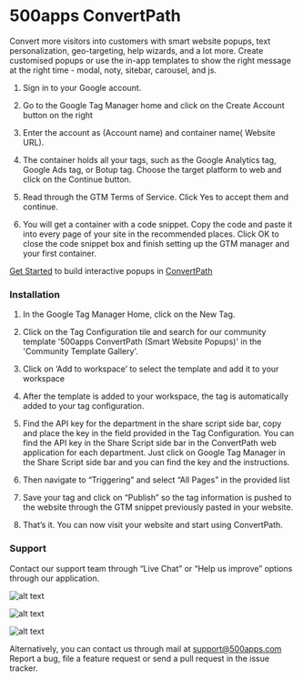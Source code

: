 # 500apps ConvertPath
Convert more visitors into customers with smart website popups, text personalization,  geo-targeting, help wizards, and a lot more. Create customised popups or use the in-app templates to show the right message at the right time - modal, noty, sitebar, carousel, and js. 

1. Sign in to your Google account.

2. Go to the Google Tag Manager home and click on the Create Account button on the right

3. Enter the account as (Account name) and container name( Website URL).

4. The container holds all your tags, such as the Google Analytics tag, Google Ads tag, or Botup tag. Choose the target platform to web and click on the Continue button.

5. Read through the GTM Terms of Service. Click Yes to accept them and continue.

6. You will get a container with a code snippet. Copy the code and paste it into every page of your site in the recommended places. Click OK to close the 
code snippet box and finish setting up the GTM manager and your first container.


[Get Started](https://infinity.500apps.com/convertpath) to build interactive popups in [ConvertPath](https://convertpath.com)

 
### Installation

1. In the Google Tag Manager Home, click on the New Tag.

2. Click on the Tag Configuration tile and search for our community template '500apps ConvertPath (Smart Website Popups)' in the 'Community Template Gallery'.

3. Click on ‘Add to workspace’ to select the template and add it to your workspace

4. After the template is added to your workspace, the tag is automatically added to your tag configuration.

5. Find the API key for the department in the share script side bar, copy and place the key in the field provided in the Tag Configuration.  You can find the API key in the Share Script side bar in the ConvertPath web application for each department. Just click on Google Tag Manager in the Share Script side bar and you can find the key and the instructions.

6. Then navigate to “Triggering” and select “All Pages” in the provided list

7. Save your tag and click on “Publish” so the tag information is pushed to the website through the GTM snippet previously pasted in your website.

8. That’s it. You can now visit your website and start using ConvertPath.


### Support
Contact our support team through “Live Chat” or “Help us improve” options through our application.


![alt text](https://infinity.500apps.com/img/pushninja/GTM-Image-1.png)

![alt text](https://infinity.500apps.com/img/pushninja/GTM-Image-2.png)

![alt text](https://infinity.500apps.com/img/pushninja/GTM-Image-3.png)


Alternatively, you can contact us through mail at support@500apps.com
Report a bug, file a feature request or send a pull request in the issue tracker.

